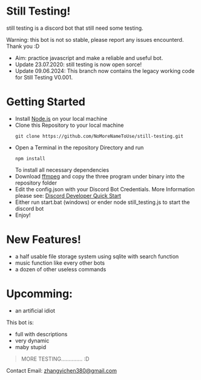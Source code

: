 # Still Testing!

still testing is a discord bot that still need some testing.

  Warning: this bot is not so stable, please report any issues encounterd. Thank you :D 
  
  - Aim: practice javascript and make a reliable and useful bot.
  - Update 23.07.2020: still testing is now open sorce! 
  - Update 09.06.2024: This branch now contains the legacy working code for Still Testing V0.001.

# Getting Started
  - Install [Node.js](https://nodejs.org/en) on your local machine
  - Clone this Repository to your local machine
    ```
    git clone https://github.com/NoMoreNameToUse/still-testing.git
    ```
  - Open a Terminal in the repository Directory and run 
    ```
    npm install
    ```
    To install all necessary dependencies
  - Download [ffmpeg](https://ffmpeg.org/download.html) and copy the three program under binary into the repository folder
  - Edit the config.json with your Discord Bot Credentials. More Information please see: [Discord Developer Quick Start](https://discord.com/developers/docs/quick-start/getting-started)
  - Either run start.bat (windows) or ender node still_testing.js to start the discord bot
  - Enjoy! 

# New Features!

  - a half usable file storage system using sqlite with search function
  - music function like every other bots 
  - a dozen of other useless commands 
  
# Upcomming:

  - an artificial idiot

This bot is:
  - full with descriptions 
  - very dynamic 
  - maby stupid 

> MORE TESTING..............  :D

Contact Email: zhangyichen380@gmail.com
